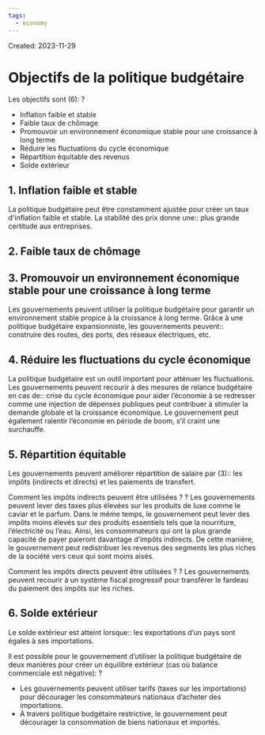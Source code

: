```yaml
---
tags:
  - economy
---
```

Created: 2023-11-29

# Objectifs de la politique budgétaire

Les objectifs sont (6):
?
- Inflation faible et stable
- Faible taux de chômage
- Promouvoir un environnement économique stable pour une croissance à long terme
- Réduire les fluctuations du cycle économique
- Répartition équitable des revenus
- Solde extérieur
<!--SR:!2023-12-22,13,226-->

## 1. Inflation faible et stable
La politique budgétaire peut être constamment ajustée pour créer un taux d'inflation faible et stable. La stabilité des prix donne une:: plus grande certitude aux entreprises.
<!--SR:!2023-12-23,14,230-->

## 2. Faible taux de chômage

## 3. Promouvoir un environnement économique stable pour une croissance à long terme
Les gouvernements peuvent utiliser la politique budgétaire pour garantir un environnement stable propice à la croissance à long terme. Grâce à une politique budgétaire expansionniste, les gouvernements peuvent:: construire des routes, des ports, des réseaux électriques, etc.
<!--SR:!2023-12-30,13,206-->

## 4. Réduire les fluctuations du cycle économique
La politique budgétaire est un outil important pour atténuer les fluctuations. Les gouvernements peuvent recourir à des mesures de relance budgétaire en cas de:: crise du cycle économique pour aider l’économie à se redresser comme une injection de dépenses publiques peut contribuer à stimuler la demande globale et la croissance économique. Le gouvernement peut également ralentir l’économie en période de boom, s’il craint une surchauffe.
<!--SR:!2023-12-24,15,230-->

## 5. Répartition équitable
Les gouvernements peuvent améliorer répartition de salaire par (3):: les impôts (indirects et directs) et les paiements de transfert.
<!--SR:!2023-12-21,2,166-->

Comment les impôts indirects peuvent être utilisées ?
?
Les gouvernements peuvent lever des taxes plus élevées sur les produits de luxe comme le caviar et le parfum. Dans le même temps, le gouvernement peut lever des impôts moins élevés sur des produits essentiels tels que la nourriture, l’électricité ou l’eau. Ainsi, les consommateurs qui ont la plus grande capacité de payer paieront davantage d’impôts indirects. De cette manière, le gouvernement peut redistribuer les revenus des segments les plus riches de la société vers ceux qui sont moins aisés.
<!--SR:!2024-01-19,30,246-->

Comment les impôts directs peuvent être utilisées ?
?
Les gouvernements peuvent recourir à un système fiscal progressif pour transférer le fardeau du paiement des impôts sur les riches.
<!--SR:!2023-12-21,14,246-->


## 6. Solde extérieur
Le solde extérieur est atteint lorsque:: les exportations d’un pays sont égales à ses importations.
<!--SR:!2024-01-15,28,246-->

Il est possible pour le gouvernement d’utiliser la politique budgétaire de deux manières pour créer un équilibre extérieur (cas où balance commerciale est négative):
?
- Les gouvernements peuvent utiliser tarifs (taxes sur les importations) pour décourager les consommateurs nationaux d’acheter des importations.
- À travers politique budgétaire restrictive, le gouvernement peut décourager la consommation de biens nationaux et importés.
<!--SR:!2023-12-22,5,206-->

